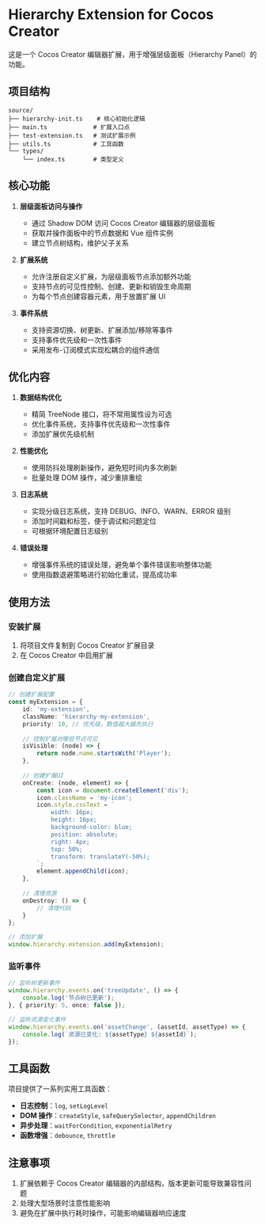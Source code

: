 # Hierarchy Extension for Cocos Creator

这是一个 Cocos Creator 编辑器扩展，用于增强层级面板（Hierarchy Panel）的功能。

## 项目结构

```
source/
├── hierarchy-init.ts    # 核心初始化逻辑
├── main.ts             # 扩展入口点
├── test-extension.ts   # 测试扩展示例
├── utils.ts            # 工具函数
└── types/
    └── index.ts        # 类型定义
```

## 核心功能

1. **层级面板访问与操作**
   - 通过 Shadow DOM 访问 Cocos Creator 编辑器的层级面板
   - 获取并操作面板中的节点数据和 Vue 组件实例
   - 建立节点树结构，维护父子关系

2. **扩展系统**
   - 允许注册自定义扩展，为层级面板节点添加额外功能
   - 支持节点的可见性控制、创建、更新和销毁生命周期
   - 为每个节点创建容器元素，用于放置扩展 UI

3. **事件系统**
   - 支持资源切换、树更新、扩展添加/移除等事件
   - 支持事件优先级和一次性事件
   - 采用发布-订阅模式实现松耦合的组件通信

## 优化内容

1. **数据结构优化**
   - 精简 TreeNode 接口，将不常用属性设为可选
   - 优化事件系统，支持事件优先级和一次性事件
   - 添加扩展优先级机制

2. **性能优化**
   - 使用防抖处理刷新操作，避免短时间内多次刷新
   - 批量处理 DOM 操作，减少重排重绘

3. **日志系统**
   - 实现分级日志系统，支持 DEBUG、INFO、WARN、ERROR 级别
   - 添加时间戳和标签，便于调试和问题定位
   - 可根据环境配置日志级别

4. **错误处理**
   - 增强事件系统的错误处理，避免单个事件错误影响整体功能
   - 使用指数退避策略进行初始化重试，提高成功率

## 使用方法

### 安装扩展

1. 将项目文件复制到 Cocos Creator 扩展目录
2. 在 Cocos Creator 中启用扩展

### 创建自定义扩展

```typescript
// 创建扩展配置
const myExtension = {
    id: 'my-extension',
    className: 'hierarchy-my-extension',
    priority: 10, // 优先级，数值越大越先执行
    
    // 控制扩展对哪些节点可见
    isVisible: (node) => {
        return node.name.startsWith('Player');
    },
    
    // 创建扩展UI
    onCreate: (node, element) => {
        const icon = document.createElement('div');
        icon.className = 'my-icon';
        icon.style.cssText = `
            width: 16px;
            height: 16px;
            background-color: blue;
            position: absolute;
            right: 4px;
            top: 50%;
            transform: translateY(-50%);
        `;
        element.appendChild(icon);
    },
    
    // 清理资源
    onDestroy: () => {
        // 清理代码
    }
};

// 添加扩展
window.hierarchy.extension.add(myExtension);
```

### 监听事件

```typescript
// 监听树更新事件
window.hierarchy.events.on('treeUpdate', () => {
    console.log('节点树已更新');
}, { priority: 5, once: false });

// 监听资源变化事件
window.hierarchy.events.on('assetChange', (assetId, assetType) => {
    console.log(`资源已变化: ${assetType} ${assetId}`);
});
```

## 工具函数

项目提供了一系列实用工具函数：

- **日志控制**：`log`, `setLogLevel`
- **DOM 操作**：`createStyle`, `safeQuerySelector`, `appendChildren`
- **异步处理**：`waitForCondition`, `exponentialRetry`
- **函数增强**：`debounce`, `throttle`

## 注意事项

1. 扩展依赖于 Cocos Creator 编辑器的内部结构，版本更新可能导致兼容性问题
2. 处理大型场景时注意性能影响
3. 避免在扩展中执行耗时操作，可能影响编辑器响应速度 